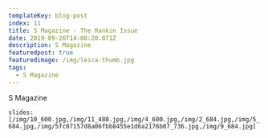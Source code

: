 ```yaml
---
templateKey: blog-post
index: 11
title: S Magazine - The Rankin Issue
date: 2019-09-26T14:08:20.071Z
description: S Magazine
featuredpost: true
featuredimage: /img/leica-thumb.jpg
tags:
  - S Magazine
---
```

S Magazine

`slides:[/img/10_600.jpg,/img/11_480.jpg,/img/4_600.jpg,/img/2_684.jpg,/img/5_684.jpg,/img/5fc07157d8a06fbb8455e1d6a2176b07_736.jpg,/img/9_684.jpg]`
